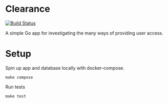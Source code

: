 # Clearance

[![Build Status](https://travis-ci.org/tobinquadros/clearance.svg?branch=master)](https://travis-ci.org/tobinquadros/clearance)

A simple Go app for investigating the many ways of providing user access.

# Setup

Spin up app and database locally with docker-compose.
```
make compose
```

Run tests
```
make test
```

